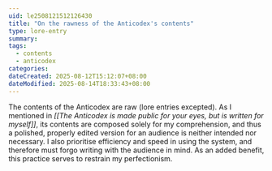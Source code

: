 ```yaml
---
uid: le2508121512126430
title: "On the rawness of the Anticodex's contents"
type: lore-entry
summary: 
tags:
  - contents
  - anticodex
categories: 
dateCreated: 2025-08-12T15:12:07+08:00
dateModified: 2025-08-14T18:33:43+08:00
---
```

The contents of the Anticodex are raw (lore entries excepted). As I mentioned in *[[The Anticodex is made public for your eyes, but is written for myself]]*, its contents are composed solely for my comprehension, and thus a polished, properly edited version for an audience is neither intended nor necessary. I also prioritise efficiency and speed in using the system, and therefore must forgo writing with the audience in mind. As an added benefit, this practice serves to restrain my perfectionism.